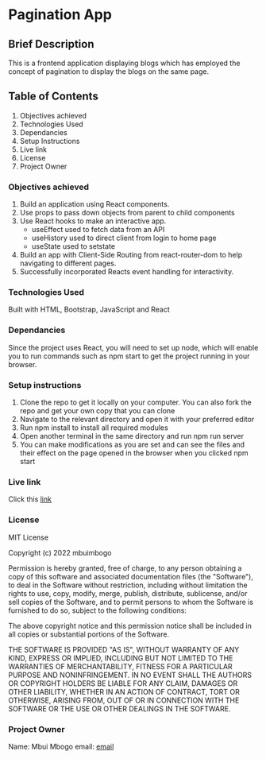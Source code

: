 # Pagination App

## Brief Description
This is a frontend application displaying blogs which has employed the concept of pagination to display the blogs on the same page. 

## Table of Contents
 1. Objectives achieved
 2. Technologies Used
 3. Dependancies
 4. Setup Instructions
 5. Live link
 6. License
 7. Project Owner


### Objectives achieved
1. Build an application using React components.
2. Use props to pass down objects from parent to child  components
3. Use React hooks to make an interactive app.
    - useEffect used to fetch data from an API
    - useHistory used to direct client from login to   home page
    - useState used to setstate
4. Build an app with Client-Side Routing from react-router-dom to help navigating to different pages.
5. Successfully incorporated Reacts event handling for interactivity.

### Technologies Used

Built with HTML, Bootstrap, JavaScript and React

### Dependancies

Since the project uses React, you will need to set up node, which will enable you to run commands such as npm start to get the project running in your browser.

### Setup instructions

1. Clone the repo to get it locally on your computer. You can also fork the repo and get your own copy that you can clone
2. Navigate to the relevant directory and open it with your preferred editor
3. Run npm install to install all required modules
4. Open another terminal in the same directory and run npm run server
5. You can make modifications as you are set and can see the files and their effect on the page opened in the browser when you clicked npm start

### Live link
 Click this [link](https://pagination-appp.herokuapp.com/)

### License

MIT License

Copyright (c) 2022 mbuimbogo

Permission is hereby granted, free of charge, to any person obtaining a copy of this software and associated documentation files (the "Software"), to deal in the Software without restriction, including without limitation the rights to use, copy, modify, merge, publish, distribute, sublicense, and/or sell copies of the Software, and to permit persons to whom the Software is furnished to do so, subject to the following conditions:

The above copyright notice and this permission notice shall be included in all copies or substantial portions of the Software.

THE SOFTWARE IS PROVIDED "AS IS", WITHOUT WARRANTY OF ANY KIND, EXPRESS OR IMPLIED, INCLUDING BUT NOT LIMITED TO THE WARRANTIES OF MERCHANTABILITY, FITNESS FOR A PARTICULAR PURPOSE AND NONINFRINGEMENT. IN NO EVENT SHALL THE AUTHORS OR COPYRIGHT HOLDERS BE LIABLE FOR ANY CLAIM, DAMAGES OR OTHER LIABILITY, WHETHER IN AN ACTION OF CONTRACT, TORT OR OTHERWISE, ARISING FROM, OUT OF OR IN CONNECTION WITH THE SOFTWARE OR THE USE OR OTHER DEALINGS IN THE SOFTWARE.

### Project Owner
Name: Mbui Mbogo
email: [email]( mbuimbogo99@gmail.com)

